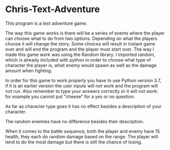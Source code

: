 # Chris-Text-Adventure

This program is a text adventure game.

The way this game works is there will be a series of events where the player can choose what to do from two options. Depending on what the players choose it will change the story. Some choices will result in instant game over and will end the program and the player must start over. The way I made this game work was using the Random library. I imported random, which is already included with python in order to choose what type of character the player is, what enemy would spawn as well as the damage amount when fighting.

In order for this game to work properly you have to use Python version 3.7, if it is an earlier version the user inputs will not work and the program will not run. Also remember to type your answers correctly or it will not work: for example you cannot put "cheese" for a yes or no question.

As far as character type goes it has no effect besides a description of your character.

The random enemies have no difference besides their description.

When it comes to the battle sequence, both the player and enemy have 15 health, they each do random damage based on the range. The player will tend to do the most damage but there is still the chance of losing.
